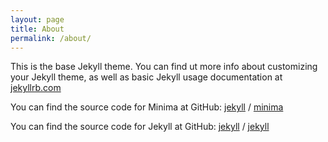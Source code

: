 ```yaml
---
layout: page
title: About
permalink: /about/
---
```


This is the base Jekyll theme. You can find ut more info about customizing your Jekyll theme, as well as basic Jekyll usage documentation at [jekyllrb.com](https://jekyllrb.com/) 

You can find the source code for Minima at GitHub:
[jekyll][jekyll-organization] /
[minima](https://github.com/jekyll/minima)

You can find the source code for Jekyll at GitHub:
[jekyll][jekyll-organization] /
[jekyll](https://github.com/jekyll/jekyll)


[jekyll-organization]: https://github.com/jekyll
